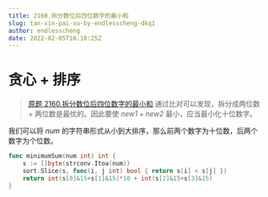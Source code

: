 ```yaml
---
title: 2160.拆分数位后四位数字的最小和
slug: tan-xin-pai-xu-by-endlesscheng-dkq1
author: endlesscheng
date: 2022-02-05T16:18:25Z
---
```

#  贪心 + 排序
 
> [原题 2160.拆分数位后四位数字的最小和](https://leetcode.cn/problems/minimum-sum-of-four-digit-number-after-splitting-digits)
通过比对可以发现，拆分成两位数 + 两位数是最优的。因此要使 $\textit{new1}+\textit{new2}$ 最小，应当最小化十位数字。

我们可以将 $\textit{num}$ 的字符串形式从小到大排序，那么前两个数字为十位数，后两个数字为个位数。

```go
func minimumSum(num int) int {
	s := []byte(strconv.Itoa(num))
	sort.Slice(s, func(i, j int) bool { return s[i] < s[j] })
	return int(s[0]&15+s[1]&15)*10 + int(s[2]&15+s[3]&15)
}
```

